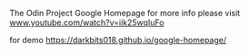 The Odin Project
Google Homepage
for more info please visit www.youtube.com/watch?v=iik25wqIuFo

for demo https://darkbits018.github.io/google-homepage/
